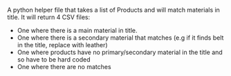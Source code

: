 A python helper file that takes a list of Products and will match materials in title.
It will return 4 CSV files: 
- One where there is a main material in title.
- One where there is a secondary material that matches (e.g if it finds belt in the title, replace with leather) 
- One where products have no primary/secondary material in the title and so have to be hard coded
- One where there are no matches
